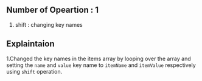 ## Number of Opeartion : 1

1. shift : changing key names

## Explaintaion

1.Changed the key names in the items array by looping over the array and setting the `name` and `value` key name to `itemName` and `itemValue` respectively using `shift` operation.
